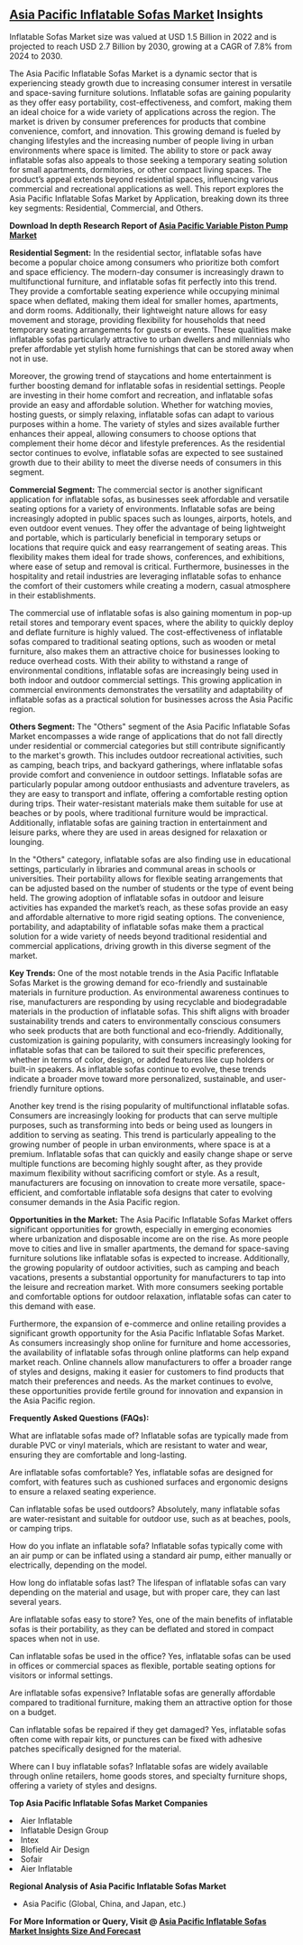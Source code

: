 <h2><a href="https://www.verifiedmarketreports.com/download-sample/?rid=116854&amp;utm_source=Github-Feb&amp;utm_medium=219" target="_blank">Asia Pacific Inflatable Sofas Market</a> Insights</h2><p>Inflatable Sofas Market size was valued at USD 1.5 Billion in 2022 and is projected to reach USD 2.7 Billion by 2030, growing at a CAGR of 7.8% from 2024 to 2030.</p><p><p>The Asia Pacific Inflatable Sofas Market is a dynamic sector that is experiencing steady growth due to increasing consumer interest in versatile and space-saving furniture solutions. Inflatable sofas are gaining popularity as they offer easy portability, cost-effectiveness, and comfort, making them an ideal choice for a wide variety of applications across the region. The market is driven by consumer preferences for products that combine convenience, comfort, and innovation. This growing demand is fueled by changing lifestyles and the increasing number of people living in urban environments where space is limited. The ability to store or pack away inflatable sofas also appeals to those seeking a temporary seating solution for small apartments, dormitories, or other compact living spaces. The product’s appeal extends beyond residential spaces, influencing various commercial and recreational applications as well. This report explores the Asia Pacific Inflatable Sofas Market by Application, breaking down its three key segments: Residential, Commercial, and Others. <p><strong>Download In depth Research Report of <a href="https://www.verifiedmarketreports.com/download-sample/?rid=236118&amp;utm_source=Pulse-Dec&amp;utm_medium=219" target="_blank">Asia Pacific Variable Piston Pump Market</a></strong></p></p> <p><strong>Residential Segment:</strong> In the residential sector, inflatable sofas have become a popular choice among consumers who prioritize both comfort and space efficiency. The modern-day consumer is increasingly drawn to multifunctional furniture, and inflatable sofas fit perfectly into this trend. They provide a comfortable seating experience while occupying minimal space when deflated, making them ideal for smaller homes, apartments, and dorm rooms. Additionally, their lightweight nature allows for easy movement and storage, providing flexibility for households that need temporary seating arrangements for guests or events. These qualities make inflatable sofas particularly attractive to urban dwellers and millennials who prefer affordable yet stylish home furnishings that can be stored away when not in use. <p>Moreover, the growing trend of staycations and home entertainment is further boosting demand for inflatable sofas in residential settings. People are investing in their home comfort and recreation, and inflatable sofas provide an easy and affordable solution. Whether for watching movies, hosting guests, or simply relaxing, inflatable sofas can adapt to various purposes within a home. The variety of styles and sizes available further enhances their appeal, allowing consumers to choose options that complement their home décor and lifestyle preferences. As the residential sector continues to evolve, inflatable sofas are expected to see sustained growth due to their ability to meet the diverse needs of consumers in this segment.</p> <p><strong>Commercial Segment:</strong> The commercial sector is another significant application for inflatable sofas, as businesses seek affordable and versatile seating options for a variety of environments. Inflatable sofas are being increasingly adopted in public spaces such as lounges, airports, hotels, and even outdoor event venues. They offer the advantage of being lightweight and portable, which is particularly beneficial in temporary setups or locations that require quick and easy rearrangement of seating areas. This flexibility makes them ideal for trade shows, conferences, and exhibitions, where ease of setup and removal is critical. Furthermore, businesses in the hospitality and retail industries are leveraging inflatable sofas to enhance the comfort of their customers while creating a modern, casual atmosphere in their establishments. <p>The commercial use of inflatable sofas is also gaining momentum in pop-up retail stores and temporary event spaces, where the ability to quickly deploy and deflate furniture is highly valued. The cost-effectiveness of inflatable sofas compared to traditional seating options, such as wooden or metal furniture, also makes them an attractive choice for businesses looking to reduce overhead costs. With their ability to withstand a range of environmental conditions, inflatable sofas are increasingly being used in both indoor and outdoor commercial settings. This growing application in commercial environments demonstrates the versatility and adaptability of inflatable sofas as a practical solution for businesses across the Asia Pacific region.</p> <p><strong>Others Segment:</strong> The "Others" segment of the Asia Pacific Inflatable Sofas Market encompasses a wide range of applications that do not fall directly under residential or commercial categories but still contribute significantly to the market's growth. This includes outdoor recreational activities, such as camping, beach trips, and backyard gatherings, where inflatable sofas provide comfort and convenience in outdoor settings. Inflatable sofas are particularly popular among outdoor enthusiasts and adventure travelers, as they are easy to transport and inflate, offering a comfortable resting option during trips. Their water-resistant materials make them suitable for use at beaches or by pools, where traditional furniture would be impractical. Additionally, inflatable sofas are gaining traction in entertainment and leisure parks, where they are used in areas designed for relaxation or lounging. <p>In the "Others" category, inflatable sofas are also finding use in educational settings, particularly in libraries and communal areas in schools or universities. Their portability allows for flexible seating arrangements that can be adjusted based on the number of students or the type of event being held. The growing adoption of inflatable sofas in outdoor and leisure activities has expanded the market’s reach, as these sofas provide an easy and affordable alternative to more rigid seating options. The convenience, portability, and adaptability of inflatable sofas make them a practical solution for a wide variety of needs beyond traditional residential and commercial applications, driving growth in this diverse segment of the market.</p> <p><strong>Key Trends:</strong> One of the most notable trends in the Asia Pacific Inflatable Sofas Market is the growing demand for eco-friendly and sustainable materials in furniture production. As environmental awareness continues to rise, manufacturers are responding by using recyclable and biodegradable materials in the production of inflatable sofas. This shift aligns with broader sustainability trends and caters to environmentally conscious consumers who seek products that are both functional and eco-friendly. Additionally, customization is gaining popularity, with consumers increasingly looking for inflatable sofas that can be tailored to suit their specific preferences, whether in terms of color, design, or added features like cup holders or built-in speakers. As inflatable sofas continue to evolve, these trends indicate a broader move toward more personalized, sustainable, and user-friendly furniture options. <p>Another key trend is the rising popularity of multifunctional inflatable sofas. Consumers are increasingly looking for products that can serve multiple purposes, such as transforming into beds or being used as loungers in addition to serving as seating. This trend is particularly appealing to the growing number of people in urban environments, where space is at a premium. Inflatable sofas that can quickly and easily change shape or serve multiple functions are becoming highly sought after, as they provide maximum flexibility without sacrificing comfort or style. As a result, manufacturers are focusing on innovation to create more versatile, space-efficient, and comfortable inflatable sofa designs that cater to evolving consumer demands in the Asia Pacific region.</p> <p><strong>Opportunities in the Market:</strong> The Asia Pacific Inflatable Sofas Market offers significant opportunities for growth, especially in emerging economies where urbanization and disposable income are on the rise. As more people move to cities and live in smaller apartments, the demand for space-saving furniture solutions like inflatable sofas is expected to increase. Additionally, the growing popularity of outdoor activities, such as camping and beach vacations, presents a substantial opportunity for manufacturers to tap into the leisure and recreation market. With more consumers seeking portable and comfortable options for outdoor relaxation, inflatable sofas can cater to this demand with ease. <p>Furthermore, the expansion of e-commerce and online retailing provides a significant growth opportunity for the Asia Pacific Inflatable Sofas Market. As consumers increasingly shop online for furniture and home accessories, the availability of inflatable sofas through online platforms can help expand market reach. Online channels allow manufacturers to offer a broader range of styles and designs, making it easier for customers to find products that match their preferences and needs. As the market continues to evolve, these opportunities provide fertile ground for innovation and expansion in the Asia Pacific region.</p> <p><strong>Frequently Asked Questions (FAQs):</strong></p> <p>What are inflatable sofas made of? Inflatable sofas are typically made from durable PVC or vinyl materials, which are resistant to water and wear, ensuring they are comfortable and long-lasting.</p> <p>Are inflatable sofas comfortable? Yes, inflatable sofas are designed for comfort, with features such as cushioned surfaces and ergonomic designs to ensure a relaxed seating experience.</p> <p>Can inflatable sofas be used outdoors? Absolutely, many inflatable sofas are water-resistant and suitable for outdoor use, such as at beaches, pools, or camping trips.</p> <p>How do you inflate an inflatable sofa? Inflatable sofas typically come with an air pump or can be inflated using a standard air pump, either manually or electrically, depending on the model.</p> <p>How long do inflatable sofas last? The lifespan of inflatable sofas can vary depending on the material and usage, but with proper care, they can last several years.</p> <p>Are inflatable sofas easy to store? Yes, one of the main benefits of inflatable sofas is their portability, as they can be deflated and stored in compact spaces when not in use.</p> <p>Can inflatable sofas be used in the office? Yes, inflatable sofas can be used in offices or commercial spaces as flexible, portable seating options for visitors or informal settings.</p> <p>Are inflatable sofas expensive? Inflatable sofas are generally affordable compared to traditional furniture, making them an attractive option for those on a budget.</p> <p>Can inflatable sofas be repaired if they get damaged? Yes, inflatable sofas often come with repair kits, or punctures can be fixed with adhesive patches specifically designed for the material.</p> <p>Where can I buy inflatable sofas? Inflatable sofas are widely available through online retailers, home goods stores, and specialty furniture shops, offering a variety of styles and designs.</p></p><p><strong>Top Asia Pacific Inflatable Sofas Market Companies</strong></p><div data-test-id=""><p><li>Aier Inflatable</li><li> Inflatable Design Group</li><li> Intex</li><li> Blofield Air Design</li><li> Sofair</li><li> Aier Inflatable</li></p><div><strong>Regional Analysis of&nbsp;Asia Pacific Inflatable Sofas Market</strong></div><ul><li dir="ltr"><p dir="ltr">Asia Pacific (Global, China, and Japan, etc.)</p></li></ul><p><strong>For More Information or Query, Visit @&nbsp;</strong><strong><a href="https://www.verifiedmarketreports.com/product/global-inflatable-sofas-market-report-history-and-forecast-2014-2025-breakdown-data-by-manufacturers-key-regions-types-and-application/?utm_source=Github-Feb&amp;utm_medium=219" target="_blank">Asia Pacific Inflatable Sofas Market Insights Size And Forecast</a></strong></p></div><h2>&nbsp;</h2><div data-test-id="">&nbsp;</div>
